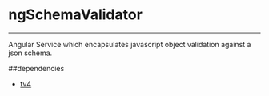 # ngSchemaValidator
-------------------
Angular Service which encapsulates javascript object validation against a json schema.

##dependencies
 - [tv4](https://github.com/geraintluff/tv4)

